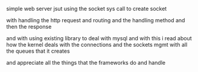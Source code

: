 simple web server jsut using the socket sys call to create socket 

with handling the http request and routing and the handling method and then the response 

and with using existing library to deal with mysql 
and with this i read about how the kernel deals with the connections and the sockets mgmt with all the queues that it creates 

and appreciate all the things that the frameworks do and handle 
